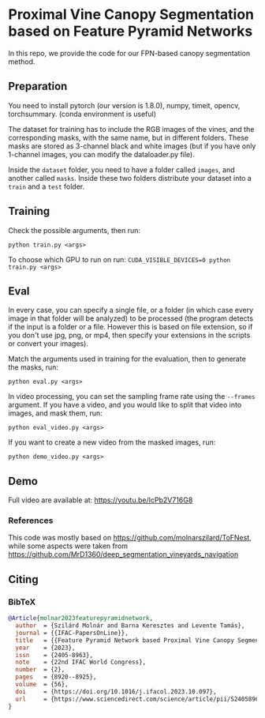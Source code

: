 # Proximal Vine Canopy Segmentation based on Feature Pyramid Networks

In this repo, we provide the code for our FPN-based canopy segmentation method.

## Preparation

You need to install pytorch (our version is 1.8.0), numpy, timeit, opencv, torchsummary. (conda environment is useful)

The dataset for training has to include the RGB images of the vines, and the corresponding masks, with the same name, but in different folders. These masks are stored as 3-channel black and white images (but if you have only 1-channel images, you can modify the dataloader.py file).

Inside the ```dataset``` folder, you need to have a folder called ```images```, and another called ```masks```. Inside these two folders distribute your dataset into a ```train``` and a ```test``` folder.

## Training

Check the possible arguments, then run:

```python train.py <args>```

To choose which GPU to run on run: ```CUDA_VISIBLE_DEVICES=0 python train.py <args>```

## Eval
In every case, you can specify a single file, or a folder (in which case every image in that folder will be analyzed) to be processed (the program detects if the input is a folder or a file. However this is based on file extension, so if you don't use jpg, png, or mp4, then specify your extensions in the scripts or convert your images). 

Match the arguments used in training for the evaluation, then to generate the masks, run:

```python eval.py <args>```

In video processing, you can set the sampling frame rate using the ```--frames``` argument.
If you have a video, and you would like to split that video into images, and mask them, run:

```python eval_video.py <args>```

If you want to create a new video from the masked images, run:

```python demo_video.py <args>```

## Demo

Full video are available at: https://youtu.be/IcPb2V716G8

### References

This code was mostly based on https://github.com/molnarszilard/ToFNest, while some aspects were taken from  https://github.com/MrD1360/deep_segmentation_vineyards_navigation

## Citing

### BibTeX

```bibtex
@Article{molnar2023featurepyramidnetwork,
  author  = {Szilárd Molnár and Barna Keresztes and Levente Tamás},
  journal = {{IFAC-PapersOnLine}},
  title   = {{Feature Pyramid Network based Proximal Vine Canopy Segmentation}},
  year    = {2023},
  issn    = {2405-8963},
  note    = {22nd IFAC World Congress},
  number  = {2},
  pages   = {8920--8925},
  volume  = {56},
  doi     = {https://doi.org/10.1016/j.ifacol.2023.10.097},
  url     = {https://www.sciencedirect.com/science/article/pii/S240589632300441X},
}
```
